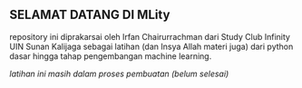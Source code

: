 ## SELAMAT DATANG DI MLity

repository ini diprakarsai oleh Irfan Chairurrachman dari Study Club Infinity UIN Sunan Kalijaga sebagai latihan (dan Insya Allah materi juga) dari python dasar hingga tahap pengembangan machine learning.

*latihan ini masih dalam proses pembuatan (belum selesai)*